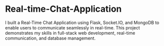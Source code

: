 # Real-time-Chat-Application
I built a Real-Time Chat Application using Flask, Socket.IO, and MongoDB to enable users to communicate seamlessly in real-time. This project demonstrates my skills in full-stack web development, real-time communication, and database management.
